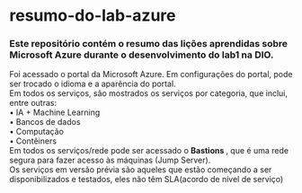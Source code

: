 # resumo-do-lab-azure
### Este repositório contém o resumo das lições aprendidas sobre Microsoft Azure durante o desenvolvimento do lab1 na DIO. 

Foi acessado o portal da Microsoft Azure. 
Em configurações do portal, pode ser trocado o idioma e a aparência do portal.  
Em todos os serviços, são mostrados os serviços por categoria, que inclui, entre outras: </br> 
•	IA + Machine Learning </br>
•	Bancos de dados </br>
•	Computação </br>
•	Contêiners </br>
Em todos os serviços/rede pode ser acessado o <b> Bastions </b> , que é uma rede segura para fazer acesso às máquinas (Jump Server). </br>
Os serviços em versão prévia são aqueles que estão começando a ser disponibilizados e testados, eles não têm SLA(acordo de nível de serviço)
